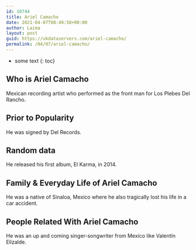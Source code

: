 ```yaml
---
id: 10744
title: Ariel Camacho
date: 2021-04-07T08:49:50+00:00
author: Laima
layout: post
guid: https://ukdataservers.com/ariel-camacho/
permalink: /04/07/ariel-camacho/
---
```


* some text
{: toc}


## Who is Ariel Camacho
                  
                  
                  
Mexican recording artist who performed as the front man for Los Plebes Del Rancho. 
                  
              
            
              
            
                
                
                
## Prior to Popularity
                  
                  
                  
He was signed by Del Records. 
                  
              
            
              
            
                
                
                
## Random data
                  
                  
                  
He released his first album, El Karma, in 2014. 
                  
              
            
              
            
                
                
                
## Family & Everyday Life of Ariel Camacho
                  
                  
                  
He was a native of Sinaloa, Mexico where he also tragically lost his life in a car accident. 
                  
              
            
              
            
                
                
                
## People Related With Ariel Camacho
                  
                  
                  
He was an up and coming singer-songwriter from Mexico like Valentín Elizalde. 
                  
              
            
              
            
                
              
            
              
              
            
            
              
            
          
          
          